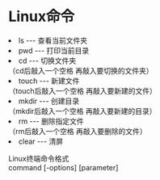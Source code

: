 # Linux命令  
<li> ls  --- 查看当前文件夹</li>  
<li> pwd ---  打印当前目录</li>  
  
<li> cd ---  切换文件夹</li>  
（cd后敲入一个空格 再敲入要切换的文件夹）  
  
<li> touch ---  新建文件</li>  
（touch后敲入一个空格 再敲入要新建的文件）  
  
<li> mkdir ---  创建目录</li>  
（mkdir后敲入一个空格 再敲入要新建的目录）  
  
<li> rm ---  删除指定文件</li>  
（rm后敲入一个空格 再敲入要删除的文件） 
  
<li> clear ---  清屏</li>  

  Linux终端命令格式  
command [-options] [parameter]  
